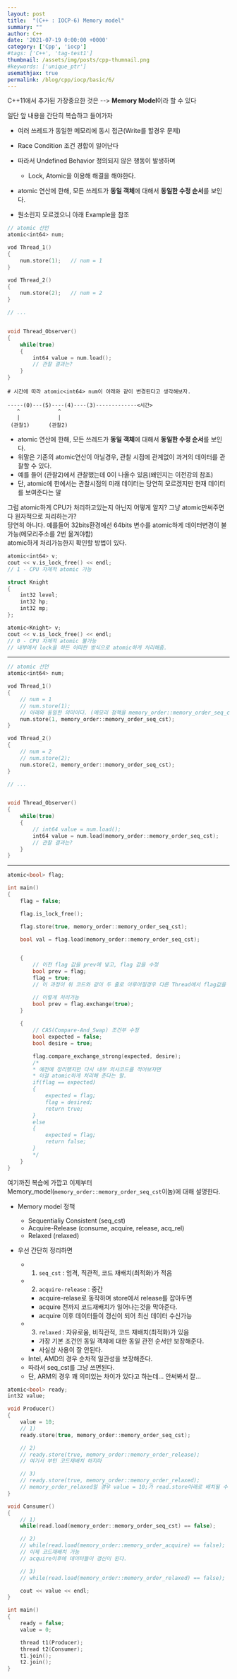 ```yaml
---
layout: post
title:  "(C++ : IOCP-6) Memory model"
summary: ""
author: C++
date: '2021-07-19 0:00:00 +0000'
category: ['Cpp', 'iocp']
#tags: ['C++', 'tag-test1']
thumbnail: /assets/img/posts/cpp-thumnail.png
#keywords: ['unique_ptr']
usemathjax: true
permalink: /blog/cpp/iocp/basic/6/
---
```


C++11에서 추가된 가장중요한 것은 --> **Memory Model**이라 할 수 있다

일단 앞 내용을 간단히 복습하고 들어가자

* 여러 쓰레드가 동일한 메모리에 동시 접근(Write를 할경우 문제)
* Race Condition 조건 경합이 일어난다
* 따라서 Undefined Behavior 정의되지 않은 행동이 발생하며
    * Lock, Atomic을 이용해 해결을 해야한다.

* atomic 연산에 한해, 모든 쓰레드가 **동일 객체**에 대해서 **동일한 수정 순서**를 보인다.
* 뭔소린지 모르겠으니 아래 Example을 참조

```cpp
// atomic 선언
atomic<int64> num;

vod Thread_1()
{
    num.store(1);   // num = 1
}

vod Thread_2()
{
    num.store(2);   // num = 2
}

// ...


void Thread_Observer()
{
    while(true)
    {
        int64 value = num.load();
        // 관찰 결과는?
    }
}
```

```
# 시간에 따라 atomic<int64> num이 아래와 같이 변경된다고 생각해보자.

-----(0)---(5)----(4)----(3)-------------<시간>
   ^            ^
   |            |
 (관찰1)      (관찰2)

```

* atomic 연산에 한해, 모든 쓰레드가 **동일 객체**에 대해서 **동일한 수정 순서**를 보인다.
* 위말은 기존의 atomic연산이 아닐경우, 관찰 시점에 관계없이 과거의 데이터를 관찰할 수 있다.
* 예를 들어 (관찰2)에서 관찰했는데 0이 나올수 있음(왜인지는 이전강의 참조)
* 단, atomic에 한에서는 관찰시점의 미래 데이터는 당연히 모르겠지만 현재 데이터를 보여준다는 말

그럼 atomic하게 CPU가 처리하고있는지 아닌지 어떻게 알지? 그냥 atomic만써주면 다 원자적으로 처리하는가?<br>
당연히 아니다. 예를들어 32bits환경에선 64bits 변수를 atomic하게 데이터변경이 불가능(메모리주소를 2번 옮겨야함)<br>
atomic하게 처리가능한지 확인할 방법이 있다.

```cpp
atomic<int64> v;
cout << v.is_lock_free() << endl; 
// 1 - CPU 자체적 atomic 가능

struct Knight
{
    int32 level;
    int32 hp;
    int32 mp;
};

atomic<Knight> v;
cout << v.is_lock_free() << endl;   
// 0 - CPU 자체적 atomic 불가능
// 내부에서 lock을 하든 어떠한 방식으로 atomic하게 처리해줌.
```

---

```cpp
// atomic 선언
atomic<int64> num;

vod Thread_1()
{
    // num = 1
    // num.store(1);
    // 아래와 동일한 의미이다. (메모리 정책을 memory_order::memory_order_seq_cst로 써달라)
    num.store(1, memory_order::memory_order_seq_cst);
}

vod Thread_2()
{
    // num = 2
    // num.store(2);
    num.store(2, memory_order::memory_order_seq_cst);
}

// ...


void Thread_Observer()
{
    while(true)
    {
        // int64 value = num.load();
        int64 value = num.load(memory_order::memory_order_seq_cst);
        // 관찰 결과는?
    }
}
```

---

```cpp
atomic<bool> flag;

int main()
{
    flag = false;

    flag.is_lock_free();

    flag.store(true, memory_order::memory_order_seq_cst);

    bool val = flag.load(memory_order::memory_order_seq_cst);


    {
        // 이전 flag 값을 prev에 넣고, flag 값을 수정
        bool prev = flag;
        flag = true;
        // 이 과정이 위 코드와 같이 두 줄로 이루어질경우 다른 Thread에서 flag값을 변경해버릴 위험이 존재

        // 이렇게 처리가능
        bool prev = flag.exchange(true);
    }
    
    {
        // CAS(Compare-And_Swap) 조건부 수정
        bool expected = false;
        bool desire = true;

        flag.compare_exchange_strong(expected, desire);
        /*
        * 예전에 정리했지만 다시 내부 의사코드를 적어보자면
        * 이걸 atomic하게 처리해 준다는 말.
        if(flag == expected)
        {
            expected = flag;
            flag = desired;
            return true;
        }
        else
        {
            expected = flag;
            return false;
        }
        */
    }
}
```

여기까진 복습에 가깝고 이제부터 Memory_model(`memory_order::memory_order_seq_cst`이놈)에 대해 설명한다.

* Memory model 정책
    * Sequentialiy Consistent (seq_cst)
    * Acquire-Release (consume, acquire, release, acq_rel)
    * Relaxed (relaxed)

* 우선 간단히 정리하면
    * 1) `seq_cst` : 엄격, 직관적, 코드 재배치(최적화)가 적음
    * 2) `acquire-release` : 중간
        * acquire-relase로 동작하며 store에서 release를 잡아두면
        * acquire 전까지 코드재배치가 일어나는것을 막아준다.
        * acquire 이후 데이터들이 갱신이 되어 최신 데이터 수신가능
    * 3) `relaxed` : 자유로움, 비직관적, 코드 재배치(최적화)가 있음
        * 가장 기본 조건인 동일 객체에 대한 동일 관전 순서만 보장해준다.
        * 사실상 사용이 잘 안된다.
    * Intel, AMD의 경우 순차적 일관성을 보장해준다. 
    * 따라서 seq_cst를 그냥 쓰면된다.
    * 단, ARM의 경우 꽤 의미있는 차이가 있다고 하는데... 안써봐서 잘...

```cpp
atomic<bool> ready;
int32 value;

void Producer()
{
    value = 10;
    // 1)
    ready.store(true, memory_order::memory_order_seq_cst);

    // 2)
    // ready.store(true, memory_order::memory_order_release);
    // 여기서 부턴 코드재배치 하지마

    // 3)
    // ready.store(true, memory_order::memory_order_relaxed);
    // memory_order_relaxed일 경우 value = 10;가 read.store아래로 배치될 수 있다는 말.
}

void Consumer()
{
    // 1)
    while(read.load(memory_order::memory_order_seq_cst) == false);

    // 2)
    // while(read.load(memory_order::memory_order_acquire) == false);
    // 이제 코드재배치 가능
    // acquire이후에 데이터들이 갱신이 된다.

    // 3)
    // while(read.load(memory_order::memory_order_relaxed) == false);

    cout << value << endl;
}

int main()
{
    ready = false;
    value = 0;

    thread t1(Producer);
    thread t2(Consumer);
    t1.join();
    t2.join();
}
```